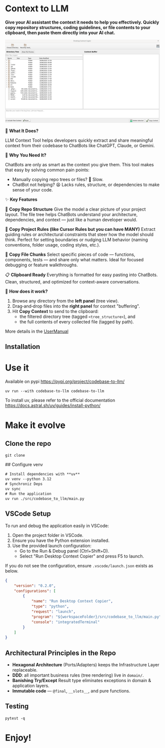 
# Context to LLM

**Give your AI assistant the context it needs to help you effectively. Quickly copy repository structures, coding guidelines, or file contents to your clipboard, then paste them directly into your AI chat.**

![Main Window](./documentation/screenshot.png)

🧠 **What It Does?**

LLM Context Tool helps developers quickly extract and share meaningful context from their codebase to ChatBots like ChatGPT, Claude, or Gemini.

🎯 **Why You Need It?**

ChatBots are only as smart as the context you give them.
This tool makes that easy by solving common pain points:
- Manually copying repo trees or files? 🐌 Slow.
- ChatBot not helping? 😫 Lacks rules, structure, or dependencies to make sense of your code.

✨ **Key Features**

📂 **Copy Repo Structure**
Give the model a clear picture of your project layout.
The file tree helps ChatBots understand your architecture, dependencies, and context — just like a human developer would.

📜 **Copy Project Rules (like Cursor Rules but you can have MANY)**
Extract guiding rules or architectural constraints that steer how the model should think.
Perfect for setting boundaries or nudging LLM behavior (naming conventions, folder usage, coding styles, etc.).

📄 **Copy File Chunks**
Select specific pieces of code — functions, components, tests — and share only what matters.
Ideal for focused debugging or feature walkthroughs.

📋 **Clipboard Ready**
Everything is formatted for easy pasting into ChatBots.
Clean, structured, and optimized for context-aware conversations.

🚀 **How does it work?**

1. Browse any directory from the **left panel** (tree view).
2. Drag‑and‑drop files into the **right panel** for context "buffering".
3. Hit **Copy Context** to send to the clipboard:
   * the filtered directory tree (tagged `<tree_structure>`), and
   * the full contents of every collected file (tagged by path).

More details in the [UserManual](./UserManual.md)

## Installation

# Use it
Available on pypi
https://pypi.org/project/codebase-to-llm/
```
uv run --with codebase-to-llm codebase-to-llm
```

To install uv, please refer to the official documentation https://docs.astral.sh/uv/guides/install-python/

# Make it evolve

## Clone the repo
```shell
git clone
```
## Configure venv
```shell
# Install dependencies with **uv**
uv venv --python 3.12
# Synchroniz Deps
uv sync
# Run the application
uv run ./src/codebase_to_llm/main.py
```

## VSCode Setup

To run and debug the application easily in VSCode:

1. Open the project folder in VSCode.
2. Ensure you have the Python extension installed.
3. Use the provided launch configuration:
   - Go to the Run & Debug panel (Ctrl+Shift+D).
   - Select "Run Desktop Context Copier" and press F5 to launch.

If you do not see the configuration, ensure `.vscode/launch.json` exists as below.

```json
{
    "version": "0.2.0",
    "configurations": [
        {
            "name": "Run Desktop Context Copier",
            "type": "python",
            "request": "launch",
            "program": "${workspaceFolder}/src/codebase_to_llm/main.py",
            "console": "integratedTerminal"
        }
    ]
}
```

## Architectural Principles in the Repo

* **Hexagonal Architecture** (Ports/Adapters) keeps the Infrastructure Layer replaceable.
* **DDD**: all important business rules (tree rendering) live in `domain/`.
* **Banishing Try/Except** Result type eliminates exceptions in domain & application layers.
* **Immutable code** — `@final`, `__slots__`, and pure functions.

## Testing

```shell
pytest -q
```

# Enjoy!
